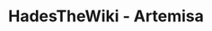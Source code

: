 ---
layout: layout-page.njk
title: HadesTheWiki - Artemisa
description: Página de Artemisa de HadesTheWiki
---